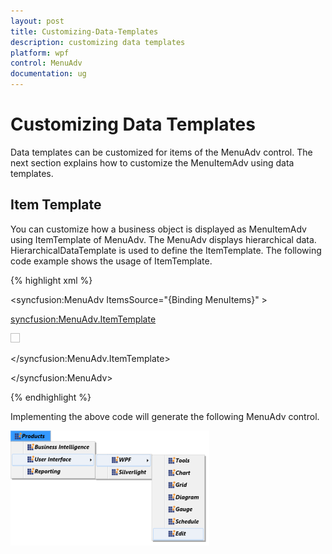 ```yaml
---
layout: post
title: Customizing-Data-Templates
description: customizing data templates
platform: wpf
control: MenuAdv
documentation: ug
---
```


# Customizing Data Templates

Data templates can be customized for items of the MenuAdv control. The next section explains how to customize the MenuItemAdv using data templates.

## Item Template 

You can customize how a business object is displayed as MenuItemAdv using ItemTemplate of MenuAdv. The MenuAdv displays hierarchical data. HierarchicalDataTemplate is used to define the ItemTemplate. The following code example shows the usage of ItemTemplate.

{% highlight xml %}




<syncfusion:MenuAdv ItemsSource="{Binding MenuItems}" >



<syncfusion:MenuAdv.ItemTemplate>



<HierarchicalDataTemplate ItemsSource="{Binding SubItems}">

<StackPanel Orientation="Horizontal">

<Image Source="App.ico"  Width="15" Height="15"/>

<TextBlock Text="{Binding Header}" FontWeight="Bold" 			FontStyle="Italic" />

</StackPanel>

</HierarchicalDataTemplate>



</syncfusion:MenuAdv.ItemTemplate>



</syncfusion:MenuAdv>


{% endhighlight %}




Implementing the above code will generate the following MenuAdv control.

![](Customizing-Data-Templates_images/Customizing-Data-Templates_img1.png)



